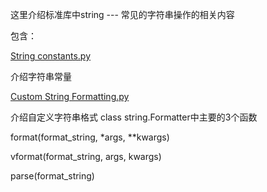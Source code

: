 这里介绍标准库中string --- 常见的字符串操作的相关内容

包含：

[String constants.py](https://github.com/lichangke/Python-Standard-Library-Learn/blob/master/Text%20Processing%20Services/string%20%E2%80%94%20Common%20string%20operations/String%20constants.py)

介绍字符串常量 

[Custom String Formatting.py](https://github.com/lichangke/Python-Standard-Library-Learn/blob/master/Text%20Processing%20Services/string%20%E2%80%94%20Common%20string%20operations/Custom%20String%20Formatting.py)

介绍自定义字符串格式 class string.Formatter中主要的3个函数

format(format_string, *args, **kwargs)

vformat(format_string, args, kwargs)

parse(format_string)
